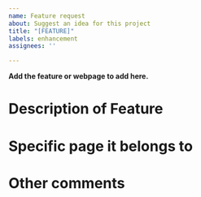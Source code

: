 ```yaml
---
name: Feature request
about: Suggest an idea for this project
title: "[FEATURE]"
labels: enhancement
assignees: ''

---
```


**Add the feature or webpage to add here.**

# Description of Feature

# Specific page it belongs to

# Other comments

